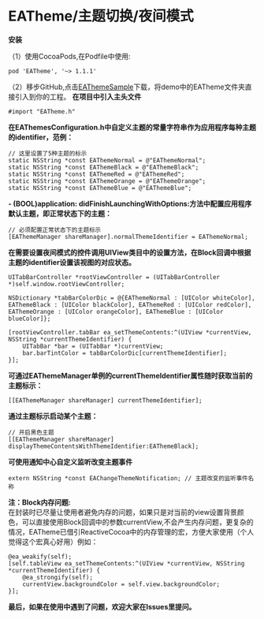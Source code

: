 # EATheme/主题切换/夜间模式

**安装**   
   
（1）使用CocoaPods,在Podfile中使用:   

	pod 'EATheme', '~> 1.1.1' 
	
（2）移步GitHub,点击[EAThemeSample](https://github.com/JinXinLiang/EAThemeSample)下载，将demo中的EATheme文件夹直接引入到你的工程。
**在项目中引入主头文件**

	#import "EATheme.h"
**在EAThemesConfiguration.h中自定义主题的常量字符串作为应用程序每种主题的identifier，范例：**

	// 这里设置了5种主题的标示
    static NSString *const EAThemeNormal = @"EAThemeNormal";
	static NSString *const EAThemeBlack = @"EAThemeBlack";
	static NSString *const EAThemeRed = @"EAThemeRed";
	static NSString *const EAThemeOrange = @"EAThemeOrange";
	static NSString *const EAThemeBlue = @"EAThemeBlue";
    
**- (BOOL)application: didFinishLaunchingWithOptions:方法中配置应用程序默认主题，即正常状态下的主题：**

	// 必须配置正常状态下的主题标示
    [EAThemeManager shareManager].normalThemeIdentifier = EAThemeNormal;
    
**在需要设置夜间模式的控件调用UIView类目中的设置方法，在Block回调中根据主题的identifier设置该视图的对应状态。**

	UITabBarController *rootViewController = (UITabBarController *)self.window.rootViewController;
    
    NSDictionary *tabBarColorDic = @{EAThemeNormal : [UIColor whiteColor], EAThemeBlack : [UIColor blackColor], EAThemeRed : [UIColor redColor], EAThemeOrange : [UIColor orangeColor], EAThemeBlue : [UIColor blueColor]};
    
    [rootViewController.tabBar ea_setThemeContents:^(UIView *currentView, NSString *currentThemeIdentifier) {
        UITabBar *bar = (UITabBar *)currentView;
        bar.barTintColor = tabBarColorDic[currentThemeIdentifier];
    }];

    
**可通过EAThemeManager单例的currentThemeIdentifier属性随时获取当前的主题标示：**

	[[EAThemeManager shareManager] currentThemeIdentifier];

**通过主题标示启动某个主题：**

	// 开启黑色主题
	[[EAThemeManager shareManager] displayThemeContentsWithThemeIdentifier:EAThemeBlack]; 
	
**可使用通知中心自定义监听改变主题事件**

	extern NSString *const EAChangeThemeNotification; // 主题改变的监听事件名称
	
**注：Block内存问题:**   
在封装时已尽量让使用者避免内存的问题，如果只是对当前的view设置背景颜色，可以直接使用Block回调中的参数currentView,不会产生内存问题，更复杂的情况，EATheme已借引ReactiveCocoa中的内存管理的宏，方便大家使用（个人觉得这个宏真心好用）例如：
	
	@ea_weakify(self);
    [self.tableView ea_setThemeContents:^(UIView *currentView, NSString *currentThemeIdentifier) {
        @ea_strongify(self);
        currentView.backgroundColor = self.view.backgroundColor;
    }];
**最后，如果在使用中遇到了问题，欢迎大家在Issues里提问。**